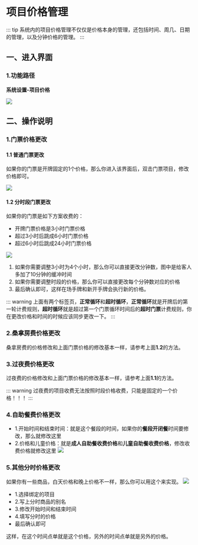 # 项目价格管理
::: tip
系统内的项目价格管理不仅仅是价格本身的管理，还包括时间、周几、日期的管理，以及分钟价格的管理。
:::
## 一、进入界面
### 1.功能路径
**系统设置-项目价格**

![](https://wiki-cdsoft.oss-cn-hangzhou.aliyuncs.com/20240910121303.png)

## 二、操作说明
### 1.门票价格更改
#### 1.1 普通门票更改
如果你的门票是开牌固定的1个价格，那么你进入该界面后，双击门票项目，修改价格即可。

![](https://wiki-cdsoft.oss-cn-hangzhou.aliyuncs.com/20240910121948.png)


#### 1.2 分时段门票更改
如果你的门票是如下方案收费的：
+ 开牌门票价格是3小时门票价格
+ 超过3小时后跳成6小时门票价格
+ 超过6小时后跳成24小时门票价格

![](https://wiki-cdsoft.oss-cn-hangzhou.aliyuncs.com/20240910122436.png)

1. 如果你需要调整3小时为4个小时，那么你可以直接更改分钟数，图中是给客人多加了10分钟的缓冲时间
2. 如果你需要调整时段的价格，那么你可以直接更改每个分钟数对应的价格
3. 最后确认即可，这样在场手牌和新开手牌会执行新的价格。

::: warning
上面有两个标签页，**正常循环**和**超时循环**，**正常循环**就是开牌后的第一轮计费规则，**超时循环**就是超过第一个门票循环时间后的**超时门票**计费规则，你在更改价格和时间的时候应该同步更改一下。
:::

### 2.桑拿房费价格更改

桑拿房费的价格修改和上面门票价格的修改基本一样，请参考上面**1.2**的方法。

### 3.过夜费价格更改

过夜费的价格修改和上面门票价格的修改基本一样，请参考上面**1.1**的方法。


::: warning
过夜费的项目收费无法按照时段价格收费，只能是固定的一个价格！！！
:::

### 4.自助餐费价格更改
+ 1.开始时间和结束时间：就是这个餐段的时间，如果你的**餐段开闭餐**时间要修改，那么就修改这里
+ 2.价格和儿童价格：就是**成人自助餐收费价格**和**儿童自助餐收费价格**，修改收费价格就修改这里
![](https://wiki-cdsoft.oss-cn-hangzhou.aliyuncs.com/20240910123722.png)

### 5.其他分时价格更改
如果你有一些商品，白天价格和晚上价格不一样，那么你可以用这个来实现。
![](https://wiki-cdsoft.oss-cn-hangzhou.aliyuncs.com/20240910150322.png)

+ 1.选择绑定的项目
+ 2.写上分时商品的别名
+ 3.修改开始时间和结束时间
+ 4.填写分时的价格
+ 最后确认即可

这样，在这个时间点单就是这个价格，另外的时间点单就是另外的价格。